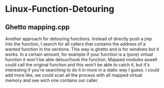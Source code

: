 # Linux-Function-Detouring

## Ghetto mapping.cpp
Another approach for detouring functions. Instead of directly push a jmp into the function, I search for all callers that contains the address of a wanted function in the sections. This way is ghetto and is for windows but it works. In a certain amount, for example if your function is a (pure) virtual function it won't be able detour/hook the function. Mapped modules aswell could call the original function and this won't be able to catch it, but it's interesting if you're searching to do it in more in a static way I guess. I could add more like, we could scan all the process with all mapped virtual memory and see wich one contains our caller.

